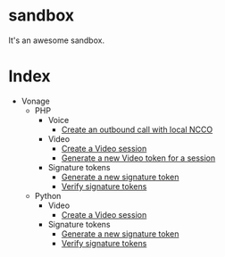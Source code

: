 # sandbox

It's an awesome sandbox.

# Index

- Vonage
  - PHP
    - Voice
      - [Create an outbound call with local NCCO](vonage/php/create-call-ncco)
    - Video
      - [Create a Video session](vonage/php/create-video-session)
      - [Generate a new Video token for a session](vonage/php/generate-video-token)
    - Signature tokens
      - [Generate a new signature token](vonage/php/generate-signature)
      - [Verify signature tokens](vonage/php/verify-signature)
  - Python
    - Video
      - [Create a Video session](vonage/python/create-video-session)
    - Signature tokens
      - [Generate a new signature token](vonage/python/generate-signature)
      - [Verify signature tokens](vonage/python/verify-signature)
